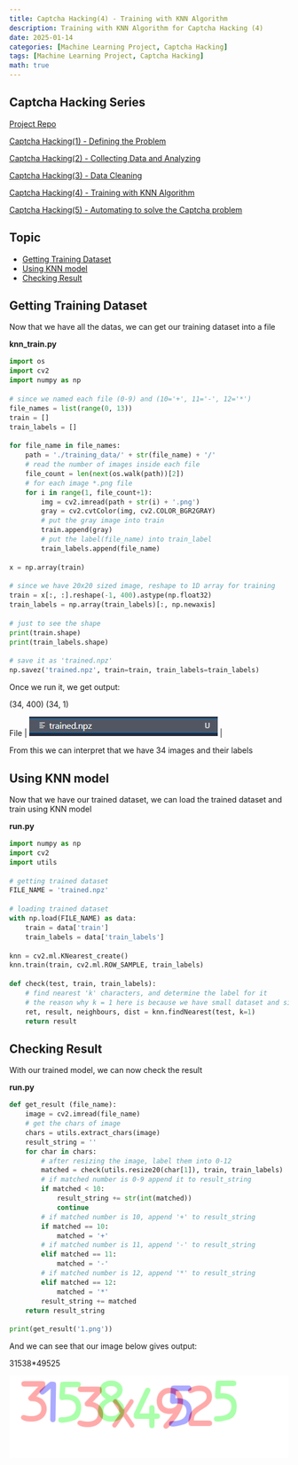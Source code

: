 ```yaml
---
title: Captcha Hacking(4) - Training with KNN Algorithm
description: Training with KNN Algorithm for Captcha Hacking (4)
date: 2025-01-14
categories: [Machine Learning Project, Captcha Hacking]
tags: [Machine Learning Project, Captcha Hacking]
math: true
---
```


## Captcha Hacking Series

[Project Repo](https://github.com/hyeonukim/SCTF2017-Writeups)

[Captcha Hacking(1) - Defining the Problem](https://hyeonukim.github.io/devblog/posts/CaptchaHacking1/)

[Captcha Hacking(2) - Collecting Data and Analyzing](https://hyeonukim.github.io/devblog/posts/CaptchaHacking2/)

[Captcha Hacking(3) - Data Cleaning](https://hyeonukim.github.io/devblog/posts/CaptchaHacking3/)

[Captcha Hacking(4) - Training with KNN Algorithm](https://hyeonukim.github.io/devblog/posts/CaptchaHacking4/)

[Captcha Hacking(5) - Automating to solve the Captcha problem](https://hyeonukim.github.io/devblog/posts/CaptchaHacking5/)

## Topic

- [Getting Training Dataset](#getting-training-dataset)
- [Using KNN model](#using-knn-model)
- [Checking Result](#checking-result)

## Getting Training Dataset

Now that we have all the datas, we can get our training dataset into a file

**knn_train.py**

```python
import os
import cv2
import numpy as np

# since we named each file (0-9) and (10='+', 11='-', 12='*')
file_names = list(range(0, 13))
train = []
train_labels = []

for file_name in file_names:
    path = './training_data/' + str(file_name) + '/'
    # read the number of images inside each file
    file_count = len(next(os.walk(path))[2])
    # for each image *.png file
    for i in range(1, file_count+1):
        img = cv2.imread(path + str(i) + '.png')
        gray = cv2.cvtColor(img, cv2.COLOR_BGR2GRAY)
        # put the gray image into train
        train.append(gray)
        # put the label(file_name) into train_label
        train_labels.append(file_name)

x = np.array(train)

# since we have 20x20 sized image, reshape to 1D array for training
train = x[:, :].reshape(-1, 400).astype(np.float32)
train_labels = np.array(train_labels)[:, np.newaxis]

# just to see the shape
print(train.shape)
print(train_labels.shape)

# save it as 'trained.npz'
np.savez('trained.npz', train=train, train_labels=train_labels)
```

Once we run it, we get output:

(34, 400)
(34, 1)

File |
![Desktop View](/assets/img/HackingCaptcha/4-knn1.PNG) | 

From this we can interpret that we have 34 images and their labels

## Using KNN model

Now that we have our trained dataset, we can load the trained dataset and train using KNN model

**run.py**

```python
import numpy as np
import cv2
import utils

# getting trained dataset
FILE_NAME = 'trained.npz'

# loading trained dataset
with np.load(FILE_NAME) as data:
    train = data['train']
    train_labels = data['train_labels']

knn = cv2.ml.KNearest_create()
knn.train(train, cv2.ml.ROW_SAMPLE, train_labels)

def check(test, train, train_labels):
    # find nearest 'k' characters, and determine the label for it
    # the reason why k = 1 here is because we have small dataset and since each numbers are in same size, we can use k = 1
    ret, result, neighbours, dist = knn.findNearest(test, k=1)
    return result
```

## Checking Result

With our trained model, we can now check the result

**run.py**

```python
def get_result (file_name):
    image = cv2.imread(file_name)
    # get the chars of image
    chars = utils.extract_chars(image)
    result_string = ''
    for char in chars:
        # after resizing the image, label them into 0-12
        matched = check(utils.resize20(char[1]), train, train_labels)
        # if matched number is 0-9 append it to result_string
        if matched < 10:
            result_string += str(int(matched))
            continue
        # if matched number is 10, append '+' to result_string
        if matched == 10:
            matched = '+'
        # if matched number is 11, append '-' to result_string
        elif matched == 11:
            matched = '-'
        # if matched number is 12, append '*' to result_string
        elif matched == 12:
            matched = '*'
        result_string += matched
    return result_string

print(get_result('1.png'))
```

And we can see that our image below gives output:

31538*49525

![Desktop View](/assets/img/HackingCaptcha/2-1.png)